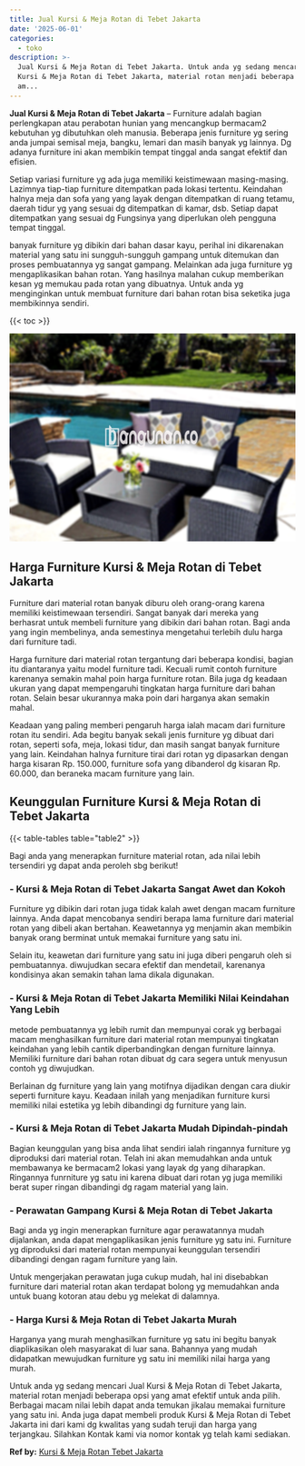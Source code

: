 ```yaml
---
title: Jual Kursi & Meja Rotan di Tebet Jakarta
date: '2025-06-01'
categories:
  - toko
description: >-
  Jual Kursi & Meja Rotan di Tebet Jakarta. Untuk anda yg sedang mencari Jual
  Kursi & Meja Rotan di Tebet Jakarta, material rotan menjadi beberapa opsi yang
  am...
---
```


**Jual Kursi & Meja Rotan di Tebet Jakarta** – Furniture adalah bagian perlengkapan atau perabotan hunian yang mencangkup bermacam2 kebutuhan yg dibutuhkan oleh manusia. Beberapa jenis furniture yg sering anda jumpai semisal meja, bangku, lemari dan masih banyak yg lainnya. Dg adanya furniture ini akan membikin tempat tinggal anda sangat efektif dan efisien.

Setiap variasi furniture yg ada juga memiliki keistimewaan masing-masing. Lazimnya tiap-tiap furniture ditempatkan pada lokasi tertentu. Keindahan halnya meja dan sofa yang yang layak dengan ditempatkan di ruang tetamu, daerah tidur yg yang sesuai dg ditempatkan di kamar, dsb. Setiap dapat ditempatkan yang sesuai dg Fungsinya yang diperlukan oleh pengguna tempat tinggal.

banyak furniture yg dibikin dari bahan dasar kayu, perihal ini dikarenakan material yang satu ini sungguh-sungguh gampang untuk ditemukan dan proses pembuatannya yg sangat gampang. Melainkan ada juga furniture yg mengaplikasikan bahan rotan. Yang hasilnya malahan cukup memberikan kesan yg memukau pada rotan yang dibuatnya. Untuk anda yg menginginkan untuk membuat furniture dari bahan rotan bisa seketika juga membikinnya sendiri.

{{< toc >}}

![Jual Kursi & Meja Rotan di Tebet Jakarta](/images/kursi-meja-rotan-murah40.png)

## Harga Furniture Kursi & Meja Rotan di Tebet Jakarta

Furniture dari material rotan banyak diburu oleh orang-orang karena memiliki keistimewaan tersendiri. Sangat banyak dari mereka yang berhasrat untuk membeli furniture yang dibikin dari bahan rotan. Bagi anda yang ingin membelinya, anda semestinya mengetahui terlebih dulu harga dari furniture tadi.

Harga furniture dari material rotan tergantung dari beberapa kondisi, bagian itu diantaranya yaitu model furniture tadi. Kecuali rumit contoh furniture karenanya semakin mahal poin harga furniture rotan. Bila juga dg keadaan ukuran yang dapat mempengaruhi tingkatan harga furniture dari bahan rotan. Selain besar ukurannya maka poin dari harganya akan semakin mahal.

Keadaan yang paling memberi pengaruh harga ialah macam dari furniture rotan itu sendiri. Ada begitu banyak sekali jenis furniture yg dibuat dari rotan, seperti sofa, meja, lokasi tidur, dan masih sangat banyak furniture yang lain. Keindahan halnya furniture tirai dari rotan yg dipasarkan dengan harga kisaran Rp. 150.000, furniture sofa yang dibanderol dg kisaran Rp. 60.000, dan beraneka macam furniture yang lain.

## Keunggulan Furniture Kursi & Meja Rotan di Tebet Jakarta

{{< table-tables table="table2" >}}

Bagi anda yang menerapkan furniture material rotan, ada nilai lebih tersendiri yg dapat anda peroleh sbg berikut!

### \- Kursi & Meja Rotan di Tebet Jakarta Sangat Awet dan Kokoh

Furniture yg dibikin dari rotan juga tidak kalah awet dengan macam furniture lainnya. Anda dapat mencobanya sendiri berapa lama furniture dari material rotan yang dibeli akan bertahan. Keawetannya yg menjamin akan membikin banyak orang berminat untuk memakai furniture yang satu ini.

Selain itu, keawetan dari furniture yang satu ini juga diberi pengaruh oleh si pembuatannya. diwujudkan secara efektif dan mendetail, karenanya kondisinya akan semakin tahan lama dikala digunakan.

### \- Kursi & Meja Rotan di Tebet Jakarta Memiliki Nilai Keindahan Yang Lebih

metode pembuatannya yg lebih rumit dan mempunyai corak yg berbagai macam menghasilkan furniture dari material rotan mempunyai tingkatan keindahan yang lebih cantik diperbandingkan dengan furniture lainnya. Memiliki furniture dari bahan rotan dibuat dg cara segera untuk menyusun contoh yg diwujudkan.

Berlainan dg furniture yang lain yang motifnya dijadikan dengan cara diukir seperti furniture kayu. Keadaan inilah yang menjadikan furniture kursi memiliki nilai estetika yg lebih dibandingi dg furniture yang lain.

### \- Kursi & Meja Rotan di Tebet Jakarta Mudah Dipindah-pindah

Bagian keunggulan yang bisa anda lihat sendiri ialah ringannya furniture yg diproduksi dari material rotan. Telah ini akan memudahkan anda untuk membawanya ke bermacam2 lokasi yang layak dg yang diharapkan. Ringannya funrniture yg satu ini karena dibuat dari rotan yg juga memiliki berat super ringan dibandingi dg ragam material yang lain.

### \- Perawatan Gampang Kursi & Meja Rotan di Tebet Jakarta

Bagi anda yg ingin menerapkan furniture agar perawatannya mudah dijalankan, anda dapat mengaplikasikan jenis furniture yg satu ini. Furniture yg diproduksi dari material rotan mempunyai keunggulan tersendiri dibandingi dengan ragam furniture yang lain.

Untuk mengerjakan perawatan juga cukup mudah, hal ini disebabkan furniture dari material rotan akan terdapat bolong yg memudahkan anda untuk buang kotoran atau debu yg melekat di dalamnya.

### \- Harga Kursi & Meja Rotan di Tebet Jakarta Murah

Harganya yang murah menghasilkan furniture yg satu ini begitu banyak diaplikasikan oleh masyarakat di luar sana. Bahannya yang mudah didapatkan mewujudkan furniture yg satu ini memiliki nilai harga yang murah.

Untuk anda yg sedang mencari Jual Kursi & Meja Rotan di Tebet Jakarta, material rotan menjadi beberapa opsi yang amat efektif untuk anda pilih. Berbagai macam nilai lebih dapat anda temukan jikalau memakai furniture yang satu ini. Anda juga dapat membeli produk Kursi & Meja Rotan di Tebet Jakarta ini dari kami dg kwalitas yang sudah teruji dan harga yang terjangkau. Silahkan Kontak kami via nomor kontak yg telah kami sediakan.

**Ref by:** [Kursi & Meja Rotan Tebet Jakarta](https://id.wikipedia.org/wiki/Kursi)
